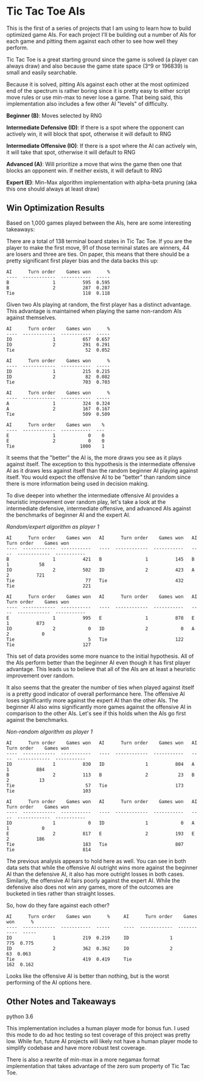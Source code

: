 # Tic Tac Toe AIs

This is the first of a series of projects that I am using to learn how to build optimized game AIs. For each project I'll be building out a number of AIs for each game and pitting them against each other to see how well they perform. 

Tic Tac Toe is a great starting ground  since the game is solved (a player can always draw) and also because the game state space (3^9 or 196839) is small and easily searchable.

Because it is solved, pitting AIs against each other at the most optimized end of the spectrum is rather boring since it is pretty easy to either script move rules or use min-max to never lose a game. That being said, this implementation also includes a few other AI "levels" of difficulty.

**Beginner (B)**: Moves selected by RNG

**Intermediate Defensive (ID)**: If there is a spot where the opponent can actively win, it will block that spot, otherwise it will default to RNG  

**Intermediate Offensive (IO)**: If there is a spot where the AI can actively win, it will take that spot, otherwise it will default to RNG

**Advanced (A)**: Will prioritize a move that wins the game then one that blocks an opponent win. If neither exists, it will default to RNG  

**Expert (E)**: Min-Max algorithm implementation with alpha-beta pruning (aka this one should always at least draw)

## Win Optimization Results
Based on 1,000 games played between the AIs, here are some interesting takeaways:

There are a total of 138 terminal board states in Tic Tac Toe. If you are the player to make the first move, 91 of those terminal states are winners, 44 are losers and three are ties. On paper, this means that there should be a pretty significant first player bias and the data backs this up:

```
AI      Turn order    Games won      %
----  ------------  -----------  -----
B                1          595  0.595
B                2          287  0.287
Tie                         118  0.118

```

Given two AIs playing at random, the first player has a distinct advantage. This advantage is maintained when playing the same non-random AIs against themselves. 

```
AI      Turn order    Games won      %
----  ------------  -----------  -----
IO               1          657  0.657
IO               2          291  0.291
Tie                          52  0.052

AI      Turn order    Games won      %
----  ------------  -----------  -----
ID               1          215  0.215
ID               2           82  0.082
Tie                         703  0.703

AI      Turn order    Games won      %
----  ------------  -----------  -----
A                1          324  0.324
A                2          167  0.167
Tie                         509  0.509

AI      Turn order    Games won    %
----  ------------  -----------  ---
E                1            0    0
E                2            0    0
Tie                        1000    1
```

It seems that the "better" the AI is, the more draws you see as it plays against itself. The exception to this hypothesis is the intermediate offensive AI as it draws less against itself than the random beginner AI playing against itself. You would expect the offensive AI to be "better" than random since there is more information being used in decision making. 

To dive deeper into whether the intermediate offensive AI provides a heuristic improvement over random play, let's take a look at the intermediate defensive, intermediate offensive, and advanced AIs against the benchmarks of beginner AI and the expert AI. 

*Random/expert algorithm as player 1*
```
AI      Turn order    Games won   AI      Turn order    Games won   AI      Turn order    Games won
----  ------------  -----------   ----  ------------  -----------   ----  ------------  -----------
B                1          421   B                1          145   B                1           58
IO               2          502   ID               2          423   A                2          721
Tie                          77   Tie                         432   Tie                         221

AI      Turn order    Games won   AI      Turn order    Games won   AI      Turn order    Games won
----  ------------  -----------   ----  ------------  -----------   ----  ------------  -----------
E                1          995   E                1          878   E                1          873
IO               2            0   ID               2            0   A                2            0
Tie                           5   Tie                         122   Tie                         127

```
This set of data provides some more nuance to the initial hypothesis. All of the AIs perform better than the beginner AI even though it has first player advantage. This leads us to believe that all of the AIs are at least a heuristic improvement over random. 

It also seems that the greater the number of ties when played against itself is a pretty good indicator of overall performance here. The offensive AI loses significantly more against the expert AI than the other AIs. The beginner AI also wins significantly more games against the offensive AI in comparison to the other AIs. Let's see if this holds when the AIs go first against the benchmarks.

*Non-random algorithm as player 1*
```
AI      Turn order    Games won   AI      Turn order    Games won   AI      Turn order    Games won
----  ------------  -----------   ----  ------------  -----------   ----  ------------  -----------
IO               1          830   ID               1          804   A                1          884
B                2          113   B                2           23   B                2           13
Tie                          57   Tie                         173   Tie                         103

AI      Turn order    Games won   AI      Turn order    Games won   AI      Turn order    Games won
----  ------------  -----------   ----  ------------  -----------   ----  ------------  -----------
IO               1            0   ID               1            0   A                1            0
E                2          817   E                2          193   E                2          186
Tie                         183   Tie                         807   Tie                         814
```

The previous analysis appears to hold here as well. You can see in both data sets that while the offensive AI outright wins more against the beginner AI than the defensive AI, it also has more outright losses in both cases. Similarly, the offensive AI fairs poorly against the expert AI. While the defensive also does not win any games, more of the outcomes are bucketed in ties rather than straight losses.

So, how do they fare against each other?

```
AI      Turn order    Games won      %     AI      Turn order    Games won      %
----  ------------  -----------  -----     ----  ------------  -----------  ----- 
IO               1          219  0.219     ID               1          775  0.775
ID               2          362  0.362     IO               2           63  0.063
Tie                         419  0.419     Tie                         162  0.162
```

Looks like the offensive AI is better than nothing, but is the worst performing of the AI options here.

## Other Notes and Takeaways
python 3.6 

This implementation includes a human player mode for bonus fun. I used this mode to do ad hoc testing so test coverage of this project was pretty low. While fun, future AI projects will likely not have a human player mode to simplify codebase and have more robust test coverage.

There is also a rewrite of min-max in a more negamax format implementation that takes advantage of the zero sum property of Tic Tac Toe.



